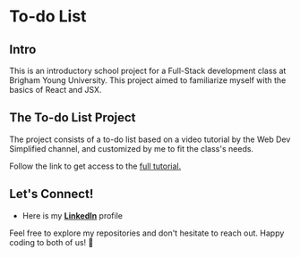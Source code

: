 # To-do List

## Intro

This is an introductory school project for a Full-Stack development class at Brigham Young University. This project aimed to familiarize myself with the basics of React and JSX. 

## The To-do List Project

The project consists of a to-do list based on a video tutorial by the Web Dev Simplified channel, and customized by me to fit the class's needs. 

Follow the link to get access to the [full tutorial.](https://youtu.be/Rh3tobg7hEo?si=2co3Has8qJKT_QA1)

## Let's Connect!

- Here is my **[LinkedIn](https://www.linkedin.com/in/juliana-lemos-588692206?lipi=urn%3Ali%3Apage%3Ad_flagship3_profile_view_base_contact_details%3BKsDUhrh9SDW49RXFzmmhEw%3D%3D)** profile

Feel free to explore my repositories and don't hesitate to reach out. Happy coding to both of us! 🚀

